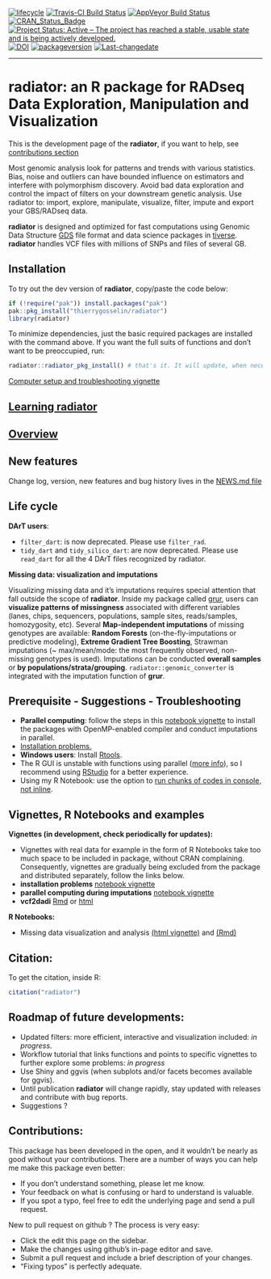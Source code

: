 <!-- badges: start -->

[![lifecycle](https://img.shields.io/badge/lifecycle-maturing-blue.svg)](https://tidyverse.org/lifecycle/#maturing)
[![Travis-CI Build
Status](https://travis-ci.org/thierrygosselin/radiator.svg?branch=master)](https://travis-ci.org/thierrygosselin/radiator)
[![AppVeyor Build
Status](https://ci.appveyor.com/api/projects/status/github/thierrygosselin/radiator?branch=master&svg=true)](https://ci.appveyor.com/project/thierrygosselin/radiator)
[![CRAN\_Status\_Badge](http://www.r-pkg.org/badges/version/radiator)](http://cran.r-project.org/package=radiator)
[![Project Status: Active – The project has reached a stable, usable
state and is being actively
developed.](http://www.repostatus.org/badges/latest/active.svg)](http://www.repostatus.org/#active)
[![DOI](https://zenodo.org/badge/14548/thierrygosselin/radiator.svg)](https://zenodo.org/badge/latestdoi/14548/thierrygosselin/radiator)
[![packageversion](https://img.shields.io/badge/Package%20version-1.0.0-orange.svg)](commits/master)
[![Last-changedate](https://img.shields.io/badge/last%20change-2019--04--28-brightgreen.svg)](/commits/master)

------------------------------------------------------------------------

radiator: an R package for RADseq Data Exploration, Manipulation and Visualization
==================================================================================

This is the development page of the **radiator**, if you want to help,
see [contributions
section](https://github.com/thierrygosselin/radiator#contributions)

Most genomic analysis look for patterns and trends with various
statistics. Bias, noise and outliers can have bounded influence on
estimators and interfere with polymorphism discovery. Avoid bad data
exploration and control the impact of filters on your downstream genetic
analysis. Use radiator to: import, explore, manipulate, visualize,
filter, impute and export your GBS/RADseq data.

**radiator** is designed and optimized for fast computations using
Genomic Data Structure [GDS](http://zhengxwen.github.io/gdsfmt) file
format and data science packages in
[tiverse](https://www.tidyverse.org). **radiator** handles VCF files
with millions of SNPs and files of several GB.

Installation
------------

To try out the dev version of **radiator**, copy/paste the code below:

``` r
if (!require("pak")) install.packages("pak")
pak::pkg_install("thierrygosselin/radiator")
library(radiator)
```

To minimize dependencies, just the basic required packages are installed
with the command above. If you want the full suits of functions and
don’t want to be preoccupied, run:

``` r
radiator::radiator_pkg_install() # that's it. It will update, when necessary, radiator.
```

[Computer setup and troubleshooting
vignette](http://thierrygosselin.github.io/assigner/articles/rad_genomics_computer_setup.html)

[Learning radiator](https://thierrygosselin.github.io/radiator/articles/getting_started.html)
---------------------------------------------------------------------------------------------

[Overview](https://thierrygosselin.github.io/radiator/articles/getting_started.html)
------------------------------------------------------------------------------------

New features
------------

Change log, version, new features and bug history lives in the [NEWS.md
file](https://thierrygosselin.github.io/radiator/news/index.html)

Life cycle
----------

**DArT users**:

-   `filter_dart`: is now deprecated. Please use `filter_rad`.
-   `tidy_dart` and `tidy_silico_dart`: are now deprecated. Please use
    `read_dart` for all the 4 DArT files recognized by radiator.

**Missing data: visualization and imputations**

Visualizing missing data and it’s imputations requires special attention
that fall outside the scope of **radiator**. Inside my package called
[grur](https://github.com/thierrygosselin/grur), users can **visualize
patterns of missingness** associated with different variables (lanes,
chips, sequencers, populations, sample sites, reads/samples,
homozygosity, etc). Several **Map-independent imputations** of missing
genotypes are available: **Random Forests** (on-the-fly-imputations or
predictive modeling), **Extreme Gradient Tree Boosting**, Strawman
imputations (\~ max/mean/mode: the most frequently observed, non-missing
genotypes is used). Imputations can be conducted **overall samples** or
**by populations/strata/grouping**. `radiator::genomic_converter` is
integrated with the imputation function of **grur**.

Prerequisite - Suggestions - Troubleshooting
--------------------------------------------

-   **Parallel computing**: follow the steps in this [notebook
    vignette](https://www.dropbox.com/s/5npumwdo0cxtxi4/rad_genomics_computer_setup.nb.html?dl=0)
    to install the packages with OpenMP-enabled compiler and conduct
    imputations in parallel.
-   [Installation
    problems.](https://www.dropbox.com/s/5npumwdo0cxtxi4/rad_genomics_computer_setup.nb.html?dl=0)
-   **Windows users**: Install
    [Rtools](https://cran.r-project.org/bin/windows/Rtools/).
-   The R GUI is unstable with functions using parallel ([more
    info](https://stat.ethz.ch/R-manual/R-devel/library/parallel/html/mclapply.html)),
    so I recommend using
    [RStudio](https://www.rstudio.com/products/rstudio/download/) for a
    better experience.
-   Using my R Notebook: use the option to [run chunks of codes in
    console, not
    inline](https://bookdown.org/yihui/rmarkdown/notebook.html#fig:notebook-console).

Vignettes, R Notebooks and examples
-----------------------------------

**Vignettes (in development, check periodically for updates):**

-   Vignettes with real data for example in the form of R Notebooks take
    too much space to be included in package, without CRAN complaining.
    Consequently, vignettes are gradually being excluded from the
    package and distributed separately, follow the links below.
-   **installation problems** [notebook
    vignette](https://www.dropbox.com/s/1kz59xpolb5y52m/rad_genomics_computer_setup.nb.html?dl=0)
-   **parallel computing during imputations** [notebook
    vignette](https://www.dropbox.com/s/1kz59xpolb5y52m/rad_genomics_computer_setup.nb.html?dl=0)
-   **vcf2dadi**
    [Rmd](https://www.dropbox.com/s/bl0mv6kavz97ibz/vignette_vcf2dadi.Rmd?dl=0)
    or
    [html](https://www.dropbox.com/s/qo0ujxmye7g7ora/vignette_vcf2dadi.html?dl=0)

**R Notebooks:**

-   Missing data visualization and analysis [(html
    vignette)](https://www.dropbox.com/s/btw1jos6yfck407/vignette_missing_data_analysis.nb.html?dl=0)
    and
    [(Rmd)](https://www.dropbox.com/s/tjjld6jczefyrj2/vignette_missing_data_analysis.Rmd?dl=0)

Citation:
---------

To get the citation, inside R:

``` r
citation("radiator")
```

Roadmap of future developments:
-------------------------------

-   Updated filters: more efficient, interactive and visualization
    included: *in progress*.
-   Workflow tutorial that links functions and points to specific
    vignettes to further explore some problems: *in progress*
-   Use Shiny and ggvis (when subplots and/or facets becomes available
    for ggvis).
-   Until publication **radiator** will change rapidly, stay updated
    with releases and contribute with bug reports.
-   Suggestions ?

Contributions:
--------------

This package has been developed in the open, and it wouldn’t be nearly
as good without your contributions. There are a number of ways you can
help me make this package even better:

-   If you don’t understand something, please let me know.
-   Your feedback on what is confusing or hard to understand is
    valuable.
-   If you spot a typo, feel free to edit the underlying page and send a
    pull request.

New to pull request on github ? The process is very easy:

-   Click the edit this page on the sidebar.
-   Make the changes using github’s in-page editor and save.
-   Submit a pull request and include a brief description of your
    changes.
-   “Fixing typos” is perfectly adequate.
